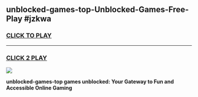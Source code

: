 
## unblocked-games-top-Unblocked-Games-Free-Play #jzkwa
<h3>
<a href="https://us.freeplayer.one?title=unblocked-games-top&ref=9M">CLICK TO PLAY</a></h3>
<hr>

<h3>
<a href="https://us.freeplayer.one?title=unblocked-games-top&ref=9M">CLICK 2 PLAY</a>
  
</h3>

<a href="https://us.freeplayer.one?title=unblocked-games-top&ref=9M"><img src="https://clearcache.store/games.png"></a>


**unblocked-games-top games unblocked: Your Gateway to Fun and Accessible Online Gaming**
